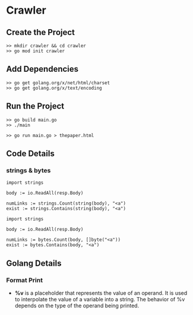 # Crawler

## Create the Project
```
>> mkdir crawler && cd crawler
>> go mod init crawler
```

## Add Dependencies
```
>> go get golang.org/x/net/html/charset
>> go get golang.org/x/text/encoding
```

## Run the Project
```
>> go build main.go
>> ./main
```

```
>> go run main.go > thepaper.html
```

## Code Details
### strings & bytes
```
import strings

body := io.ReadAll(resp.Body)

numLinks := strings.Count(string(body), "<a")
exist := strings.Contains(string(body), "<a")
```

```
import strings

body := io.ReadAll(resp.Body)

numLinks := bytes.Count(body, []byte("<a"))
exist := bytes.Contains(body, "<a")
```

## Golang Details
### Format Print
- __%v__ is a placeholder that represents the value of an operand. It is used to interpolate the value of a variable into a string. The behavior of %v depends on the type of the operand being printed.